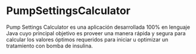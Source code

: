 # PumpSettingsCalculator
Pump Settings Calculator es una aplicación desarrollada 100% en lenguaje Java cuyo principal objetivo es proveer una manera rápida y segura para calcular los valores óptimos requeridos para iniciar u optimizar un tratamiento con bomba de insulina.
